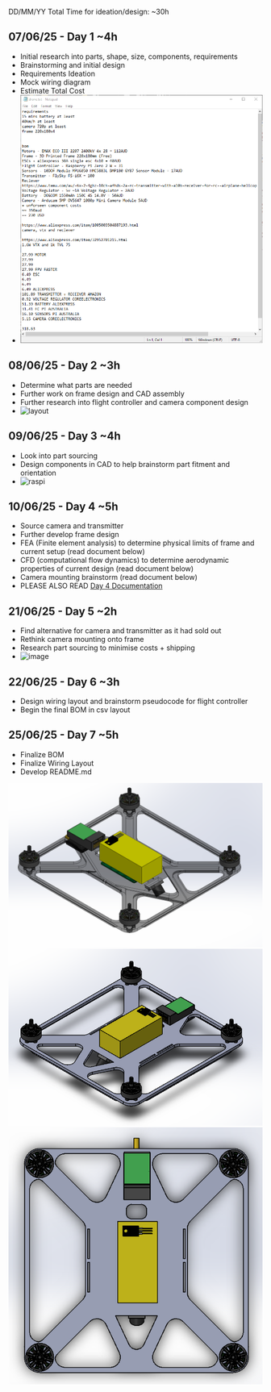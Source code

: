 DD/MM/YY Total Time for ideation/design: ~30h
## 07/06/25 - Day 1 ~4h
 - Initial research into parts, shape, size, components, requirements
 - Brainstorming and initial design
 - Requirements Ideation
 - Mock wiring diagram
 - Estimate Total Cost
 - ![](https://raw.githubusercontent.com/bowie-dev/drone/refs/heads/main/img/brainstorm1.png)

## 08/06/25 - Day 2 ~3h
 - Determine what parts are needed
 - Further work on frame design and CAD assembly
 - Further research into flight controller and camera component design
 - ![layout](https://github.com/user-attachments/assets/9b991ee3-25b3-4b57-9453-5cdd98c892fb)


## 09/06/25 - Day 3 ~4h
 - Look into part sourcing
 - Design components in CAD to help brainstorm part fitment and orientation
 - ![raspi](https://github.com/user-attachments/assets/74b47ad9-b769-4c41-9d57-c82ef967327c)

## 10/06/25 - Day 4 ~5h
 - Source camera and transmitter
 - Further develop frame design
 - FEA (Finite element analysis) to determine physical limits of frame and current setup (read document below)
 - CFD (computational flow dynamics) to determine aerodynamic properties of current design (read document below)
 - Camera mounting brainstorm (read document below)
 - PLEASE ALSO READ [Day 4 Documentation](https://github.com/bowie-dev/drone/blob/main/journal-10-06.md)

## 21/06/25 - Day 5 ~2h
 - Find alternative for camera and transmitter as it had sold out
 - Rethink camera mounting onto frame
 - Research part sourcing to minimise costs + shipping
 - ![image](https://github.com/user-attachments/assets/963febcb-25fd-4077-8c57-9b20b35e0a21)

## 22/06/25 - Day 6 ~3h
 - Design wiring layout and brainstorm pseudocode for flight controller
 - Begin the final BOM in csv layout

## 25/06/25 - Day 7 ~5h
 - Finalize BOM
 - Finalize Wiring Layout
 - Develop README.md

![](https://raw.githubusercontent.com/bowie-dev/drone/refs/heads/main/img/mock.png)
![](https://raw.githubusercontent.com/bowie-dev/drone/refs/heads/main/img/img1.png)
![](https://raw.githubusercontent.com/bowie-dev/drone/refs/heads/main/img/img2.png)
